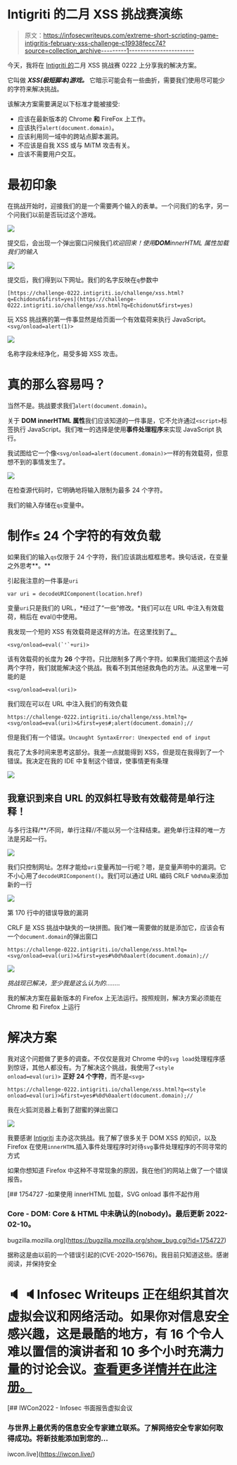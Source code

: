 # Intigriti 的二月 XSS 挑战赛演练

> 原文：<https://infosecwriteups.com/extreme-short-scripting-game-intigritis-february-xss-challenge-c19938fecc74?source=collection_archive---------1----------------------->

今天，我将在 [Intigriti 的](https://twitter.com/intigriti/status/1490667161307783178)二月 XSS 挑战赛 0222 上分享我的解决方案。

它叫做 ***XSS(极短脚本)游戏。*** 它暗示可能会有一些曲折，需要我们使用尽可能少的字符来解决挑战。

该解决方案需要满足以下标准才能被接受:

*   应该在最新版本的 Chrome **和** FireFox 上工作。
*   应该执行`alert(document.domain)`。
*   应该利用同一域中的跨站点脚本漏洞。
*   不应该是自我 XSS 或与 MiTM 攻击有关。
*   应该不需要用户交互。

# 最初印象

在挑战开始时，迎接我们的是一个需要两个输入的表单。一个问我们的名字，另一个问我们以前是否玩过这个游戏。

![](img/b784aeb67625d4385a0f7dd32ac40303.png)

提交后，会出现一个弹出窗口问候我们*欢迎回来！使用**DOM**innerHTML 属性加载我们的输入*

![](img/7a15a827e0b2bdf8255f540fc19dc4b7.png)

提交后，我们得到以下网址。我们的名字反映在`q`参数中

```
[https://challenge-0222.intigriti.io/challenge/xss.html?q=Echidonut&first=yes](https://challenge-0222.intigriti.io/challenge/xss.html?q=Echidonut&first=yes)
```

玩 XSS 挑战赛的第一件事显然是给页面一个有效载荷来执行 JavaScript。`<svg/onload=alert(1)>`

![](img/37838080e71ae4f96e5c7c011d9a3fb3.png)

名称字段未经净化，易受多姆 XSS 攻击。

# 真的那么容易吗？

当然不是。挑战要求我们`alert(document.domain)`。

关于 **DOM innerHTML 属性**我们应该知道的一件事是，它不允许通过`<script>`标签执行 JavaScript。我们唯一的选择是使用**事件处理程序**来实现 JavaScript 执行。

我试图给它一个像`<svg/onload=alert(document.domain)>`一样的有效载荷，但意想不到的事情发生了。

![](img/adb20bf518e03a193d47f939915253af.png)

在检查源代码时，它明确地将输入限制为最多 24 个字符。

我们的输入存储在`qs`变量中。

# 制作≤ 24 个字符的有效负载

如果我们的输入`qs`仅限于 24 个字符，我们应该跳出框框思考。换句话说，在变量之外思考**。**

引起我注意的一件事是`uri`

```
var uri = decodeURIComponent(location.href)
```

变量`uri`只是我们的 URL，*经过了“一些”修改。*我们可以在 URL 中注入有效载荷，稍后在 eval()中使用。

我发现一个短的 XSS 有效载荷是这样的方法。在这里找到了[。](https://github.com/terjanq/Tiny-XSS-Payloads)

```
<svg/onload=eval(`'`+uri)>
```

该有效载荷的长度为 **26** 个字符。只比限制多了两个字符。如果我们能把这个去掉两个字符，我们就能解决这个挑战。我看不到其他拯救角色的方法。从这里唯一可能的是

```
<svg/onload=eval(uri)>
```

我们现在可以在 URL 中注入我们的有效负载

```
https://challenge-0222.intigriti.io/challenge/xss.html?q=<svg/onload=eval(uri)>&first=yes#;alert(document.domain);//
```

但是我们有一个错误。`Uncaught SyntaxError: Unexpected end of input`

我花了太多时间来思考这部分。我差一点就能得到 XSS，但是现在我得到了一个错误。我决定在我的 IDE 中复制这个错误，使事情更有条理

![](img/d2cdf21bfcf4e5cce644bf732a9f9fa9.png)

## 我意识到来自 URL 的双斜杠导致有效载荷是单行注释！

与多行注释/**/不同，单行注释//不能以另一个注释结束。避免单行注释的唯一方法是另起一行。

![](img/ba01a0d153e505f7976faa69ecd2a977.png)

我们只控制网址。怎样才能给`uri`变量再加一行呢？嗯，是变量声明中的漏洞。它不小心用了`decodeURIComponent()`。我们可以通过 URL 编码 CRLF `%0d%0a`来添加新的一行

![](img/a0b539d0c4f3ed9a24f24f095da394ca.png)

第 170 行中的错误导致的漏洞

CRLF 是 XSS 挑战中缺失的一块拼图。我们唯一需要做的就是添加它，应该会有一个`document.domain`的弹出窗口

```
https://challenge-0222.intigriti.io/challenge/xss.html?q=<svg/onload=eval(uri)>&first=yes#%0d%0aalert(document.domain);//
```

![](img/5dcf726eefb85ea511d72a597213c61d.png)

*挑战现已解决，至少我是这么认为的……..*

我的解决方案在最新版本的 Firefox 上无法运行。按照规则，解决方案必须能在 Chrome 和 Firefox 上运行

# **解决方案**

我对这个问题做了更多的调查。不仅仅是我对 Chrome 中的`svg load`处理程序感到惊讶，其他人都没有。为了解决这个挑战，我使用了`<style onload=eval(uri)>` **正好 24 个字符**，而不是`<svg>`

```
https://challenge-0222.intigriti.io/challenge/xss.html?q=<style onload=eval(uri)>&first=yes#%0d%0aalert(document.domain);//
```

我在火狐浏览器上看到了甜蜜的弹出窗口

![](img/036f5872b143cac78afe85b2dfa842f9.png)

我要感谢 [Intigriti](http://intigriti.com) 主办这次挑战。我了解了很多关于 DOM XSS 的知识，以及 Firefox 在使用`innerHTML`插入事件处理程序时对待`svg`事件处理程序的不同寻常的方式

如果你想知道 Firefox 中这种不寻常现象的原因，我在他们的网站上做了一个错误报告。

 [## 1754727 -如果使用 innerHTML 加载，SVG onload 事件不起作用

### Core - DOM: Core & HTML 中未确认的(nobody)。最后更新 2022-02-10。

bugzilla.mozilla.org](https://bugzilla.mozilla.org/show_bug.cgi?id=1754727) 

据称这是由以前的一个错误引起的(CVE-2020–15676)。我目前只知道这些。感谢阅读，并保持安全

# 🔈 🔈Infosec Writeups 正在组织其首次虚拟会议和网络活动。如果你对信息安全感兴趣，这是最酷的地方，有 16 个令人难以置信的演讲者和 10 多个小时充满力量的讨论会议。[查看更多详情并在此注册。](https://iwcon.live/)

[](https://iwcon.live/) [## IWCon2022 - Infosec 书面报告虚拟会议

### 与世界上最优秀的信息安全专家建立联系。了解网络安全专家如何取得成功。将新技能添加到您的…

iwcon.live](https://iwcon.live/)